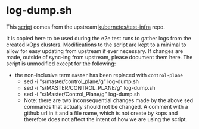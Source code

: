 # log-dump.sh

This [script](https://github.com/kubernetes/test-infra/blob/master/logexporter/cluster/log-dump.sh) 
comes from the upstream [kubernetes/test-infra](https://github.com/kubernetes/test-infra) repo.

It is copied here to be used during the e2e test runs to gather logs
from the created kOps clusters.  Modifications to the script are kept to a minimal
to allow for easy updating from upstream if ever necessary.  If changes are made, outside
of sync-ing from upstream, please document them here. The script is unmodified except for the following:

* the non-inclusive term `master` has been replaced with `control-plane`
   * sed -i "s/master/control_plane/g" log-dump.sh
   * sed -i "s/MASTER/CONTROL_PLANE/g" log-dump.sh 
   * sed -i "s/Master/Control_Plane/g" log-dump.sh 
   * Note: there are two inconsequential changes made by the above sed commands that actually should not be changed.
     A comment with a github url in it and a file name, which is not create by kops and therefore 
     does not affect the intent of how we are using the script.